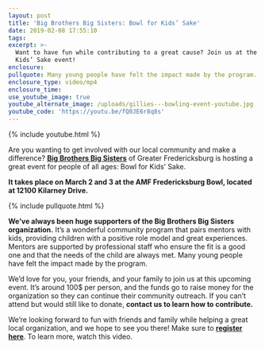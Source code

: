 ```yaml
---
layout: post
title: 'Big Brothers Big Sisters: Bowl for Kids’ Sake'
date: 2019-02-08 17:55:10
tags:
excerpt: >-
  Want to have fun while contributing to a great cause? Join us at the Bowl for
  Kids’ Sake event!
enclosure:
pullquote: Many young people have felt the impact made by the program.
enclosure_type: video/mp4
enclosure_time:
use_youtube_image: true
youtube_alternate_image: /uploads/gillies---bowling-event-youtube.jpg
youtube_code: 'https://youtu.be/fQ0JE6r8q8s'
---
```


{% include youtube.html %}

Are you wanting to get involved with our local community and make a difference? **<u><a target="_blank" href="http://www.bbbsfred.org/">Big Brothers Big Sisters</a></u>** of Greater Fredericksburg is hosting a great event for people of all ages: Bowl for Kids’ Sake. &nbsp;

**It takes place on March 2 and 3 at the AMF Fredericksburg Bowl, located at 12100 Kilarney Drive.&nbsp;**

{% include pullquote.html %}

**We’ve always been huge supporters of the Big Brothers Big Sisters organization.** It’s a wonderful community program that pairs mentors with kids, providing children with a positive role model and great experiences. Mentors are supported by professional staff who ensure the fit is a good one and that the needs of the child are always met. Many young people have felt the impact made by the program.

We’d love for you, your friends, and your family to join us at this upcoming event. It’s around 100$ per person, and the funds go to raise money for the organization so they can continue their community outreach. If you can’t attend but would still like to donate, **contact us to learn how to contribute.**

We’re looking forward to fun with friends and family while helping a great local organization, and we hope to see you there! Make sure to **<u><a target="_blank" href="https://amplify.netdonor.net/8543/bfks2019">register here</a></u>**. To learn more, watch this video.&nbsp;